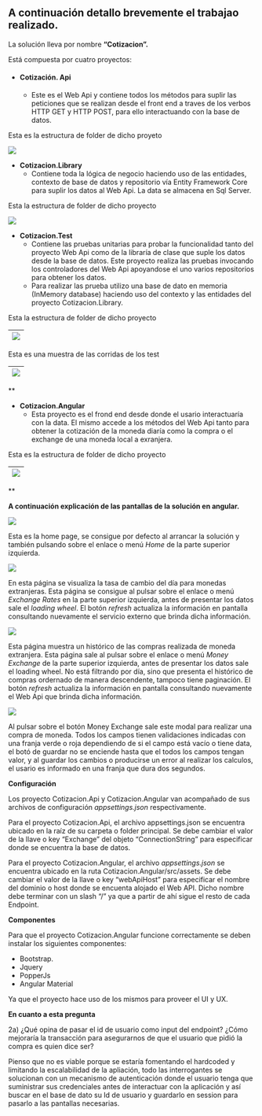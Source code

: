 ## A continuación detallo brevemente el trabajao realizado.

La solución lleva por nombre **“Cotizacion”.**

Está compuesta por cuatro proyectos:

- #### Cotización. Api
  - Este es el Web Api y contiene todos los métodos para suplir las peticiones que se realizan desde el front end a traves de los verbos HTTP GET y HTTP POST, para ello interactuando con la base de datos.

Esta es la estructura de folder de dicho proyeto

![](Images/Aspose.Words.9cdce16e-2c41-4678-883e-3e3a13611573.001.png)


- **Cotizacion.Library**
  - Contiene toda la lógica de negocio haciendo uso de las entidades, contexto de base de datos y repositorio vía Entity Framework Core para suplir los datos al Web Api. La data se almacena en Sql Server.

Esta la estructura de folder de dicho proyecto	

![](Aspose.Words.9cdce16e-2c41-4678-883e-3e3a13611573.002.png)

- **Cotizacion.Test**
  - Contiene las pruebas unitarias para probar la funcionalidad tanto del proyecto Web Api como de la libraría de clase que suple los datos desde la base de datos. Este proyecto realiza las pruebas invocando los controladores del Web Api apoyandose el uno varios repositorios para obtener los datos.
  - Para realizar las prueba utilizo una base de dato en memoria (InMemory database) haciendo uso del contexto y las entidades del proyecto Cotizacion.Library.

Esta la estructura de folder de dicho proyecto

|![](Aspose.Words.9cdce16e-2c41-4678-883e-3e3a13611573.003.png)|
| :- |

Esta es una muestra de las corridas de los test

|![](Aspose.Words.9cdce16e-2c41-4678-883e-3e3a13611573.004.png)|
| :- |

**

- **Cotizacion.Angular**
  - Esta proyecto es el frond end desde donde el usario interactuaría con la data. El mismo  accede a los métodos del Web Api tanto para obtener la cotización de la moneda diaría como la compra o el exchange de una moneda local a exranjera.

Esta es la estructura de folder de dicho proyecto

|![](Aspose.Words.9cdce16e-2c41-4678-883e-3e3a13611573.005.png)|
| :- |

**

**A continuación explicación de las pantallas de la solución en angular.** 

![](Aspose.Words.9cdce16e-2c41-4678-883e-3e3a13611573.006.png)

Esta es la home page, se consigue por defecto al arrancar la solución y también pulsando sobre el enlace o menú *Home* de la parte superior izquierda.

![](Aspose.Words.9cdce16e-2c41-4678-883e-3e3a13611573.007.png)

En esta página se visualiza la tasa de cambio del día para monedas extranjeras. Esta página se consigue al pulsar sobre el enlace o menú *Exchange Rates* en la parte superior izquierda, antes de presentar los datos sale el *loading wheel*. El botón *refresh* actualiza la información en pantalla consultando nuevamente el servicio externo que brinda dicha información.

![](Aspose.Words.9cdce16e-2c41-4678-883e-3e3a13611573.008.png)

Esta página muestra un histórico de las compras realizada de moneda extranjera. Esta página sale al pulsar sobre el enlace o menú *Money Exchange* de la parte superior izquierda, antes de presentar los datos sale el loading wheel. No está filtrando por día, sino que presenta el histórico de compras ordernado de manera descendente, tampoco tiene paginación. El botón *refresh* actualiza la información en pantalla consultando nuevamente el Web Api que brinda dicha información. 

![](Aspose.Words.9cdce16e-2c41-4678-883e-3e3a13611573.009.png)

Al pulsar sobre el botón Money Exchange sale este modal para realizar una compra de moneda. Todos los campos tienen validaciones indicadas con una franja verde o roja dependiendo de si el campo está vacío o tiene data, el botó de guardar no se enciende hasta que el todos los campos tengan valor, y al guardar los cambios o producirse un error al realizar los calculos, el usario es informado en una franja que dura dos segundos.

**Configuración**

Los proyecto Cotizacion.Api y Cotizacion.Angular van acompañado de sus archivos de configuración *appsettings.json* respectivamente.

Para el proyecto Cotizacion.Api, el archivo appsettings.json se encuentra ubicado en la raíz de su carpeta o folder principal. Se debe cambiar el valor de la llave o key “Exchange” del objeto “ConnectionString” para especificar donde se encuentra la base de datos.

Para el proyecto Cotizacion.Angular, el archivo *appsettings.json* se encuentra ubicado en la ruta Cotizacion.Angular/src/assets. Se debe cambiar el valor de la llave o key “webApiHost” para especificar el nombre del dominio o host donde se encuenta alojado el Web API. Dicho nombre debe terminar con un slash “/” ya que a partir de ahí sigue el resto de cada Endpoint.

**Componentes**

Para que el proyecto Cotizacion.Angular funcione correctamente se deben instalar los siguientes componentes:

- Bootstrap.
- Jquery
- PopperJs
- Angular Material

Ya que el proyecto hace uso de los mismos para proveer el UI y UX.

**En cuanto a esta pregunta**

2a) ¿Qué opina de pasar el id de usuario como input del endpoint? ¿Cómo mejoraría la transacción para asegurarnos de que el usuario que pidió la compra es quien dice ser?

Pienso que no es viable porque se estaría fomentando el hardcoded y limitando la escalabilidad de la apliación, todo las interrogantes se solucionan con un mecanismo de autenticación donde el usuario tenga que suministrar sus credenciales antes de interactuar con la aplicación y así buscar en el base de dato su Id de usuario y guardarlo en session para pasarlo a las pantallas necesarias.


